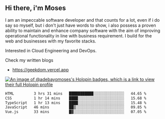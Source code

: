 ## Hi there, i'm Moses

I am an impeccable software developer and that counts for a lot, even if i do say so myself, but i don't just have words to show, i also possess a proven ability to maintain and enhance company software with the aim of improving operational functionality in line with business requirement. I build for the web and businesses with my favorite stacks.

Interested in Cloud Engineering and DevOps.

Check my written blogs
- https://geekdom.vercel.app

[![An image of @adebayomoses's Holopin badges, which is a link to view their full Holopin profile](https://holopin.me/adebayomoses)](https://holopin.io/@adebayomoses)

<!--START_SECTION:waka-->

```txt
HTML         3 hrs 31 mins   ███████████░░░░░░░░░░░░░░   44.65 %
CSS          1 hr 14 mins    ████░░░░░░░░░░░░░░░░░░░░░   15.68 %
TypeScript   1 hr 13 mins    ████░░░░░░░░░░░░░░░░░░░░░   15.48 %
JavaScript   46 mins         ██▒░░░░░░░░░░░░░░░░░░░░░░   09.85 %
Vue.js       33 mins         █▓░░░░░░░░░░░░░░░░░░░░░░░   07.05 %
```

<!--END_SECTION:waka-->
